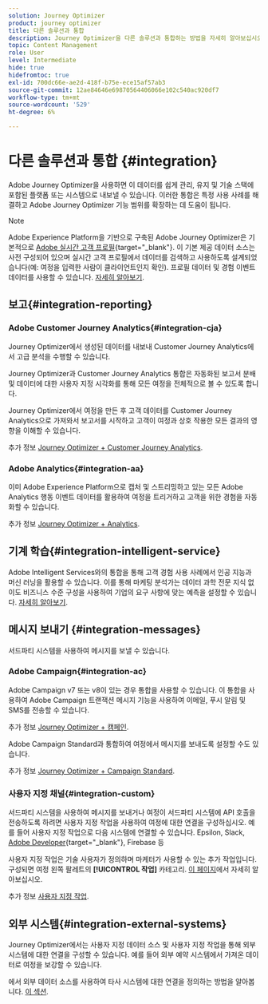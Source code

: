 ```yaml
---
solution: Journey Optimizer
product: journey optimizer
title: 다른 솔루션과 통합
description: Journey Optimizer을 다른 솔루션과 통합하는 방법을 자세히 알아보십시오
topic: Content Management
role: User
level: Intermediate
hide: true
hidefromtoc: true
exl-id: 700dc66e-ae2d-418f-b75e-ece15af57ab3
source-git-commit: 12ae84646e69870564406066e102c540ac920df7
workflow-type: tm+mt
source-wordcount: '529'
ht-degree: 6%

---
```


# 다른 솔루션과 통합 {#integration}

Adobe Journey Optimizer을 사용하면 이 데이터를 쉽게 관리, 유지 및 기술 스택에 포함된 플랫폼 또는 시스템으로 내보낼 수 있습니다. 이러한 통합은 특정 사용 사례를 해결하고 Adobe Journey Optimizer 기능 범위를 확장하는 데 도움이 됩니다.

>[!NOTE]
>
> Adobe Experience Platform을 기반으로 구축된 Adobe Journey Optimizer은 기본적으로 [Adobe 실시간 고객 프로필](https://experienceleague.adobe.com/docs/experience-platform/profile/home.html?lang=ko){target=&quot;_blank&quot;}. 이 기본 제공 데이터 소스는 사전 구성되어 있으며 실시간 고객 프로필에서 데이터를 검색하고 사용하도록 설계되었습니다(예: 여정을 입력한 사람이 클라이언트인지 확인). 프로필 데이터 및 경험 이벤트 데이터를 사용할 수 있습니다. [자세히 알아보기](../datasource/adobe-experience-platform-data-source.md).

## 보고{#integration-reporting}

### Adobe Customer Journey Analytics{#integration-cja}

Journey Optimizer에서 생성된 데이터를 내보내 Customer Journey Analytics에서 고급 분석을 수행할 수 있습니다.

Journey Optimizer과 Customer Journey Analytics 통합은 자동화된 보고서 분배 및 데이터에 대한 사용자 지정 시각화를 통해 모든 여정을 전체적으로 볼 수 있도록 합니다.

Journey Optimizer에서 여정을 만든 후 고객 데이터를 Customer Journey Analytics으로 가져와서 보고서를 시작하고 고객이 여정과 상호 작용한 모든 결과의 영향을 이해할 수 있습니다.

추가 정보 [Journey Optimizer + Customer Journey Analytics](../reports/cja-ajo.md).

### Adobe Analytics{#integration-aa}

이미 Adobe Experience Platform으로 캡처 및 스트리밍하고 있는 모든 Adobe Analytics 행동 이벤트 데이터를 활용하여 여정을 트리거하고 고객을 위한 경험을 자동화할 수 있습니다.

추가 정보 [Journey Optimizer + Analytics](../event/about-analytics.md).

## 기계 학습{#integration-intelligent-service}

Adobe Intelligent Services와의 통합을 통해 고객 경험 사용 사례에서 인공 지능과 머신 러닝을 활용할 수 있습니다. 이를 통해 마케팅 분석가는 데이터 과학 전문 지식 없이도 비즈니스 수준 구성을 사용하여 기업의 요구 사항에 맞는 예측을 설정할 수 있습니다. [자세히 알아보기](../building-journeys/ai-services-overview.md).

## 메시지 보내기 {#integration-messages}

서드파티 시스템을 사용하여 메시지를 보낼 수 있습니다.

### Adobe Campaign{#integration-ac}

Adobe Campaign v7 또는 v8이 있는 경우 통합을 사용할 수 있습니다. 이 통합을 사용하여 Adobe Campaign 트랜잭션 메시지 기능을 사용하여 이메일, 푸시 알림 및 SMS를 전송할 수 있습니다.

추가 정보 [Journey Optimizer + 캠페인](../building-journeys/ajo-ac.md).

Adobe Campaign Standard과 통합하여 여정에서 메시지를 보내도록 설정할 수도 있습니다.

추가 정보 [Journey Optimizer + Campaign Standard](../building-journeys/ajo-ac.md).

### 사용자 지정 채널{#integration-custom}

서드파티 시스템을 사용하여 메시지를 보내거나 여정이 서드파티 시스템에 API 호출을 전송하도록 하려면 사용자 지정 작업을 사용하여 여정에 대한 연결을 구성하십시오. 예를 들어 사용자 지정 작업으로 다음 시스템에 연결할 수 있습니다. Epsilon, Slack, [Adobe Developer](https://developer.adobe.com){target=&quot;_blank&quot;}, Firebase 등

사용자 지정 작업은 기술 사용자가 정의하며 마케터가 사용할 수 있는 추가 작업입니다. 구성되면 여정 왼쪽 팔레트의 **[!UICONTROL 작업]** 카테고리. [이 페이지](../building-journeys/about-journey-activities.md#action-activities)에서 자세히 알아보십시오.

추가 정보 [사용자 지정 작업](../action/about-custom-action-configuration.md).

## 외부 시스템{#integration-external-systems}

Journey Optimizer에서는 사용자 지정 데이터 소스 및 사용자 지정 작업을 통해 외부 시스템에 대한 연결을 구성할 수 있습니다. 예를 들어 외부 예약 시스템에서 가져온 데이터로 여정을 보강할 수 있습니다.

에서 외부 데이터 소스를 사용하여 타사 시스템에 대한 연결을 정의하는 방법을 알아봅니다. [이 섹션](../datasource/external-data-sources.md).
